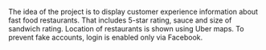 The idea of the project is to display customer experience information about fast food restaurants.
That includes 5-star rating, sauce and size of sandwich rating.
Location of restaurants is shown using Uber maps.
To prevent fake accounts, login is enabled only via Facebook.

